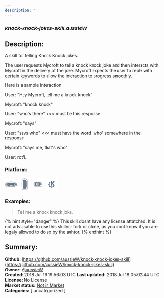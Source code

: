```yaml
---
description: ''
---
```


### _knock-knock-jokes-skill.aussieW_  
## Description:  
A skill for telling Knock Knock jokes.

The user requests Mycroft to tell a knock knock joke and then interacts with Mycroft in the delivery of the joke. Mycroft expects the user to reply with certain keywords to allow the interaction to progress smoothly.

Here is a sample interaction

User: "Hey Mycroft, tell me a knock knock"

Mycroft: "knock knock"

User: "who's there" <<< must be this response

Mycroft: "says"

User: "says who" <<< must have the word 'who' somewhere in the response

Mycroft: "says me, that's who"

User: rotfl.  
  
  
### Platform:  
 ![Mark I](../.gitbook/assets/mark-1-icon.png)  ![Mark II](../.gitbook/assets/mark-2-icon.png)  ![Picroft](../.gitbook/assets/picroft-icon.png)  ![plasmoid](../.gitbook/assets/kde.png)   
### Examples:  
> Tell me a knock knock joke.  
  
{% hint style="danger" %}
This skill dosnt have any license attatched. It is not adviasable to use this skillnor fork or clone, as you dont know if you are legaly allowed to do so by the auhtor.
{% endhint %}
  
## Summary:  
**Github:** [https://github.com/aussieW/knock-knock-jokes-skill](https://github.com/aussieW/knock-knock-jokes-skill)  
**Owner:** [@aussieW](https://github.com/aussieW)  
**Created:** 2018 Jul 16 19:56:03 UTC  **Last updated:** 2018 Jul 18 05:02:44 UTC  
**License:** No License  
**Market status:** [Not in Market](https://market.mycroft.ai/skill/)  
**Categories:** [ uncategorized ]   
